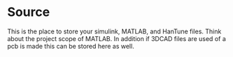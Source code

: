 # Source
This is the place to store your simulink, MATLAB, and HanTune files. Think about the project scope of MATLAB. In addition if 3DCAD files are used of a pcb is made this can be stored here as well.
